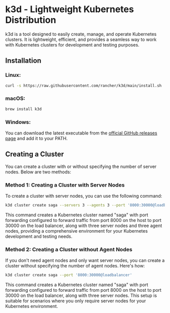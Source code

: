 # k3d - Lightweight Kubernetes Distribution

k3d is a tool designed to easily create, manage, and operate Kubernetes clusters. It is lightweight, efficient, and provides a seamless way to work with Kubernetes clusters for development and testing purposes.

## Installation

### Linux:

```bash
curl -s https://raw.githubusercontent.com/rancher/k3d/main/install.sh | bash
```

### macOS:

```bash
brew install k3d
```

### Windows:

You can download the latest executable from the [official GitHub releases page](https://github.com/rancher/k3d/releases) and add it to your PATH.

## Creating a Cluster

You can create a cluster with or without specifying the number of server nodes. Below are two methods:

### Method 1: Creating a Cluster with Server Nodes

To create a cluster with server nodes, you can use the following command:

```bash
k3d cluster create saga --servers 3 --agents 3 --port '8000:30000@loadbalancer'
```

This command creates a Kubernetes cluster named "saga" with port forwarding configured to forward traffic from port 8000 on the host to port 30000 on the load balancer, along with three server nodes and three agent nodes, providing a comprehensive environment for your Kubernetes development and testing needs.

### Method 2: Creating a Cluster without Agent Nodes

If you don't need agent nodes and only want server nodes, you can create a cluster without specifying the number of agent nodes. Here's how:

```bash
k3d cluster create saga --port '8000:30000@loadbalancer'
```

This command creates a Kubernetes cluster named "saga" with port forwarding configured to forward traffic from port 8000 on the host to port 30000 on the load balancer, along with three server nodes. This setup is suitable for scenarios where you only require server nodes for your Kubernetes environment.